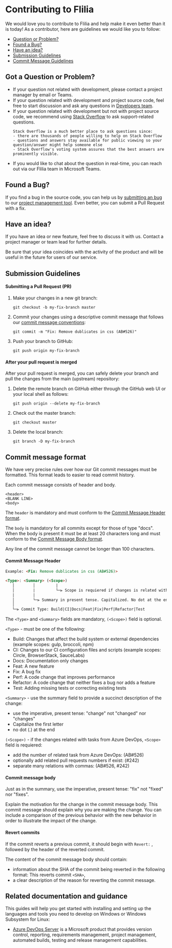 # Contributing to Flilia
We would love you to contribute to Flilia and help make it even better than it is today! As a contributor, here are guidelines we would like you to follow:

- [Question or Problem?](#question)
- [Found a Bug?](#bug)
- [Have an idea?](#idea)
- [Submission Guidelines](#submit)
- [Commit Message Guidelines](#commit)

## Got a Question or Problem?
- If your question not related with development, please contact a project manager by email or Teams.
- If your question related with development and project source code, feel free to start discussion and ask any questions in [Developers team][developers-team].
- If your question related with development but not with project source code, we recommend using [Stack Overflow][stackoverflow] to ask support-related questions.
	```
	Stack Overflow is a much better place to ask questions since:
	- there are thousands of people willing to help on Stack Overflow
	- questions and answers stay available for public viewing so your question/answer might help someone else
	- Stack Overflow's voting system assures that the best answers are prominently visible.
	```
- If you would like to chat about the question in real-time, you can reach out via our Flilia team in Microsoft Teams.

## <a name="bug"></a> Found a Bug?
If you find a bug in the source code, you can help us by [submitting an bug][azurebug] to our [project management tool][azureflilia]. Even better, you can submit a Pull Request with a fix.

## <a name="idea"></a> Have an idea?
If you have an idea or new feature, feel free to discuss it with us. Contact a project manager or team lead for further details.

Be sure that your idea coincides with the activity of the product and will be useful in the future for users of our service.

## <a name="submit"></a> Submission Guidelines

#### Submitting a Pull Request (PR)
1. Make your changes in a new git branch:
     ```shell
     git checkout -b my-fix-branch master
     ```
2. Commit your changes using a descriptive commit message that follows our [commit message conventions](#commit): 
     ```shell
     git commit -m "Fix: Remove dublicates in css (AB#526)"
     ```
3. Push your branch to GitHub:
     ```shell
     git push origin my-fix-branch
     ```

#### After your pull request is merged
After your pull request is merged, you can safely delete your branch and pull the changes from the main (upstream) repository:

1. Delete the remote branch on GitHub either through the GitHub web UI or your local shell as follows:
     ```shell
     git push origin --delete my-fix-branch
     ```
2. Check out the master branch:
     ```shell
     git checkout master
     ```
3. Delete the local branch:
     ```shell
     git branch -D my-fix-branch
     ```

## <a name="commit"></a> Commit message format
We have very precise rules over how our Git commit messages must be formatted. This format leads to easier to read commit history.

Each commit message consists of header and body.
```shell
<header>
<BLANK LINE>
<body>
```

The `header` is mandatory and must conform to the [Commit Message Header format](#commitMessageHeaderFormat).

The `body` is mandatory for all commits except for those of type "docs". When the body is present it must be at least 20 characters long and must conform to the [Commit Message Body format](#commitMessageBodyFormat).

Any line of the commit message cannot be longer than 100 characters.

#### <a name="commitMessageHeaderFormat"></a> Commit Message Header
```html
Example: <Fix: Remove dublicates in css (AB#526)>

<Type>: <Summary> (<Scope>)
   │        │         |
   │        |         └─⫸ Scope is requiered if changes is related with Azure DevOps tasks: (AB#526)
   |        |
   │        └─⫸ Summary in present tense. Capitalized. No dot at the end.
   │
   └─⫸ Commit Type: Build|CI|Docs|Feat|Fix|Perf|Refactor|Test
```

The `<Type>` and `<Summary>` fields are mandatory, `(<Scope>)` field is optional.

`<Type>` - must be one of the following:
- Build: Changes that affect the build system or external dependencies (example scopes: gulp, broccoli, npm)
- CI: Changes to our CI configuration files and scripts (example scopes: Circle, BrowserStack, SauceLabs)
- Docs: Documentation only changes
- Feat: A new feature
- Fix: A bug fix
- Perf: A code change that improves performance
- Refactor: A code change that neither fixes a bug nor adds a feature
- Test: Adding missing tests or correcting existing tests

`<Summary>` - use the summary field to provide a succinct description of the change:
- use the imperative, present tense: "change" not "changed" nor "changes"
- Capitalize the first letter
- no dot (.) at the end

`(<Scope>)` - if the changes related with tasks from Azure DevOps, `<Scope>` field is requiered:
- add the number of related task from Azure DevOps: (AB#526)
- optionally add related pull requests numbers if exist: (#242)
- separate many relations with commas: (AB#526, #242)

#### <a name="commitMessageBodyFormat"></a> Commit message body
Just as in the summary, use the imperative, present tense: "fix" not "fixed" nor "fixes".

Explain the motivation for the change in the commit message body. This commit message should explain why you are making the change. You can include a comparison of the previous behavior with the new behavior in order to illustrate the impact of the change.

#### Revert commits
If the commit reverts a previous commit, it should begin with `Revert:` , followed by the header of the reverted commit.

The content of the commit message body should contain:

- information about the SHA of the commit being reverted in the following format: This reverts commit `<SHA>`,
- a clear description of the reason for reverting the commit message.

## <a name="guidance"></a> Related documentation and guidance
This guides will help you get started with installing and setting up the languages and tools you need to develop on Windows or Windows Subsystem for Linux:

- [Azure DevOps Server][azure] is a Microsoft product that provides version control, reporting, requirements management, project management, automated builds, testing and release management capabilities.

[developers-team]: https://github.com/orgs/flilia/teams/developers-team
[azure]: https://azure.microsoft.com/en-us/services/devops/
[stackoverflow]: http://stackoverflow.com/
[azurebug]: https://docs.microsoft.com/en-us/azure/devops/boards/backlogs/manage-bugs?view=azure-devops&tabs=new-web-form
[azureflilia]: https://dev.azure.com/flilia/Flilia